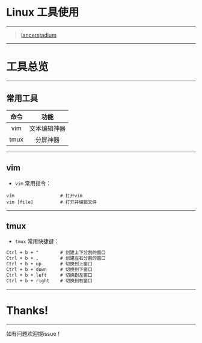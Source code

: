 # Linux 工具使用

<hr>

>[lancerstadium](https://github.com/lancerstadium)

---

# 工具总览


----

## 常用工具

|        命令         |        功能         |
| :----------------: | :-----------------: |
|        vim         |      文本编辑神器     |
|        tmux        |       分屏神器       |


---
## vim

+ `vim` 常用指令：

```shell
vim                 # 打开vim
vim [file]          # 打开并编辑文件
```


---

## tmux

+ `tmux` 常用快捷键：

```txt
Ctrl + b + "        # 创建上下分割的窗口
Ctrl + b + ,        # 创建左右分割的窗口
Ctrl + b + up       # 切换到上窗口
Ctrl + b + down     # 切换到下窗口
Ctrl + b + left     # 切换到左窗口
Ctrl + b + right    # 切换到右窗口
```


---

# Thanks!

<hr>

如有问题欢迎提issue！